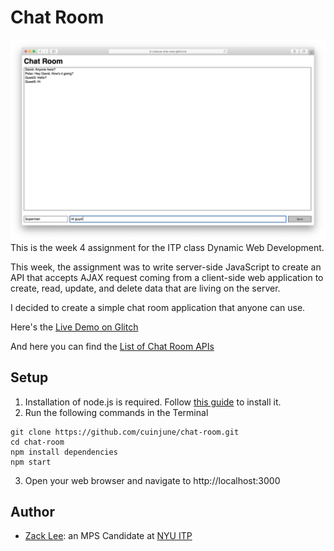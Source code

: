 # Chat Room
<img src="screenshot.png" alt="Screenshot" width="1000"/>
This is the week 4 assignment for the ITP class Dynamic Web Development.<br />

This week, the assignment was to write server-side JavaScript to create an API that accepts AJAX request coming from a client-side web application to create, read, update, and delete data that are living on the server.

I decided to create a simple chat room application that anyone can use.

Here's the [Live Demo on Glitch](https://cuinjune-chat-room.glitch.me/)

And here you can find the [List of Chat Room APIs](API.md)

## Setup
1. Installation of node.js is required. Follow [this guide](https://github.com/itp-dwd/2020-spring/blob/master/guides/installing-nodejs.md) to install it.
2. Run the following commands in the Terminal
```
git clone https://github.com/cuinjune/chat-room.git
cd chat-room
npm install dependencies
npm start
```
3. Open your web browser and navigate to http://localhost:3000

## Author
* [Zack Lee](https://www.cuinjune.com/about): an MPS Candidate at [NYU ITP](https://itp.nyu.edu)
